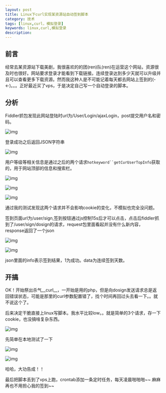 ```yaml
---
layout: post
title: Linux下curl实现某资源站自动签到脚本
category: 技术
tags: [linux,curl，模拟登录]
keywords: linux,curl,模拟登录
description: 
---
```


## 前言

经常去某资源站下载美剧，我很喜欢的的团(ren)队(ren)在运营这个网站，资源很及时也很好。网站要求登录才能看到下载链接。连续登录达到多少天就可以升级并且可以查看更多下载资源。然而我这种人是不可能记着每天都去网站上签到的(-<-)。。。正好最近买了vps，于是决定自己写一个自动登录的脚本。

## 分析

Fiddler抓包发现此网站登陆时url为/User/Login/ajaxLogin，post提交用户名和密码。

![img](/assets/img/images/2015-12-04-zimuzu-auto-login_1.png)

登录成功之后返回JSON字符串

![img](/assets/img/images/2015-12-04-zimuzu-auto-login_3.png)

用户等级等相关信息是通过之后的两个请求`hotkeyword``getCurUserTopInfo`获取的，用于网站顶部的信息和搜索栏。

![img](/assets/img/images/2015-12-04-zimuzu-auto-login_4.png)

![img](/assets/img/images/2015-12-04-zimuzu-auto-login_5.png)

![img](/assets/img/images/2015-12-04-zimuzu-auto-login_6.png)

通过我的测试发现这两个请求并不会影响cookie的变化，不模拟也完全没问题。

签到页面url为/user/sign,签到按钮通过js控制15s后才可以点击，点击后fiddler抓到了/user/sign/dosign的请求，request包里面看起并没有什么新内容，response返回了一个json

![img](/assets/img/images/2015-12-04-zimuzu-auto-login_7.png)

![img](/assets/img/images/2015-12-04-zimuzu-auto-login_8.png)

json里面的info表示签到结果，1为成功。data为连续签到天数。




## 开搞

OK！开始祭出杀气__curl__，一开始是用的php，但是向dosign发送请求总是返回错误状态，可能是那里的curl参数配置错了，找个时间再回过头去看一下。。就不说这个了。

后来决定干脆直接上linux写脚本。我水平比较low。。就是简单的3个请求，存一下cookie，也没搞啥复杂东西。

![img](/assets/img/images/2015-12-04-zimuzu-auto-login_9.png)

先简单在本地测试了一下

![img](/assets/img/images/2015-12-04-zimuzu-auto-login_10.png)

![img](/assets/img/images/2015-12-04-zimuzu-auto-login_11.png)

哈哈，大功告成！！

最后把脚本丢到了vps上跑，crontab添加一条定时任务，每天凌晨啪啪啪~~ 麻麻再也不用担心我的签到~~
